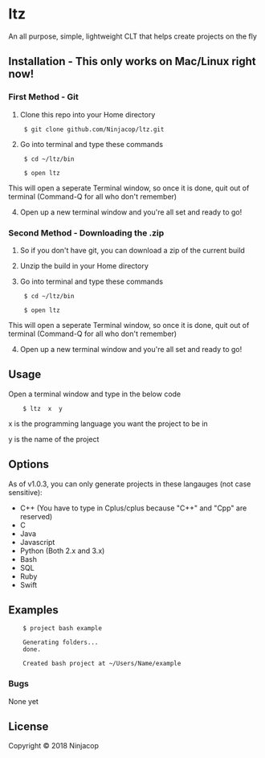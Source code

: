 # ltz

An all purpose, simple, lightweight CLT that helps create projects on the fly
    
## Installation - This only works on Mac/Linux right now!

### First Method - Git
1. Clone this repo into your Home directory

        $ git clone github.com/Ninjacop/ltz.git

3. Go into terminal and type these commands

        $ cd ~/ltz/bin

        $ open ltz

This will open a seperate Terminal window, so once it is done, quit out of terminal (Command-Q for all who don't remember)

4. Open up a new terminal window and you're all set and ready to go!

### Second Method - Downloading the .zip
1. So if you don't have git, you can download a zip of the current build

2. Unzip the build in your Home directory 

3. Go into terminal and type these commands

        $ cd ~/ltz/bin

        $ open ltz

This will open a seperate Terminal window, so once it is done, quit out of terminal (Command-Q for all who don't remember)

4. Open up a new terminal window and you're all set and ready to go!
  
## Usage
    
Open a terminal window and type in the below code

        $ ltz  x  y 

x is the programming language you want the project to be in

y is the name of the project 
    
## Options
    
As of v1.0.3, you can only generate projects in these langauges (not case sensitive):

- C++ (You have to type in Cplus/cplus because "C++" and "Cpp" are reserved)
- C
- Java
- Javascript
- Python (Both 2.x and 3.x)
- Bash
- SQL
- Ruby
- Swift
      
## Examples  
      
        $ project bash example

        Generating folders...
        done.

        Created bash project at ~/Users/Name/example
      
### Bugs  
      
None yet  
      
## License  
      
Copyright © 2018 Ninjacop
